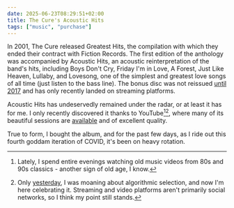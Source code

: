 ```yaml
---
date: 2025-06-23T08:29:51+02:00
title: The Cure's Acoustic Hits
tags: ["music", "purchase"]
---
```

 In 2001, The Cure released Greatest Hits, the compilation with which they ended their contract with Fiction Records. The first edition of the anthology was accompanied by Acoustic Hits, an acoustic reinterpretation of the band's hits, including Boys Don't Cry, Friday I'm in Love, A Forest, Just Like Heaven, Lullaby, and Lovesong, one of the simplest and greatest love songs of all time (just listen to the bass line). The bonus disc was not reissued [until 2017](https://www.discogs.com/release/10171635-The-Cure-Acoustic-Hits) and has only recently landed on streaming platforms. 

Acoustic Hits has undeservedly remained under the radar, or at least it has for me. I only recently discovered it thanks to YouTube[^1][^2], where many of its beautiful sessions are [available](https://www.youtube.com/results?search_query=the+cure+acoustic+sessions) and of excellent quality. 

True to form, I bought the album, and for the past few days, as I ride out this fourth goddam iteration of COVID, it's been on heavy rotation.

[^1]: Lately, I spend entire evenings watching old music videos from 80s and 90s classics - another sign of old age, I know.

[^2]:Only [yesterday](/i-canceled-my-bluesky-account/), I was moaning about algorithmic selection, and now I'm here celebrating it. Streaming and video platforms aren't primarily social networks, so I think my point still stands.